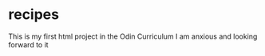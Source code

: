 # recipes
This is my first html project in the Odin Curriculum
I am anxious and looking forward to it